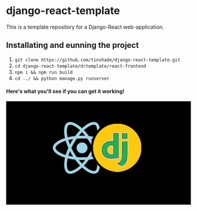 # django-react-template
This is a template repository  for a Django-React web-application.

## Installating and eunning the project

1. `git clone https://github.com/tinshade/django-react-template.git`
2. `cd django-react-template/drtemplate/react-frontend`
3. `npm i && npm run build`
4. `cd ../ && python manage.py runserver`


#### Here's what you'll see if you can get it working!

![Welcome Screen](https://raw.githubusercontent.com/tinshade/django-react-template/main/drtemplate/react-frontend/src/bg.png)
